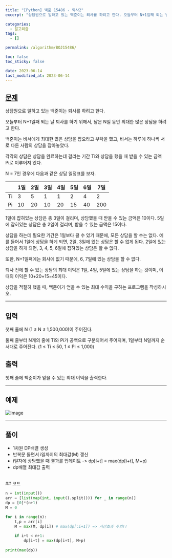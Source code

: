 ```yaml
---
title: "[Python] 백준 15486 - 퇴사2"
excerpt: "상담원으로 일하고 있는 백준이는 퇴사를 하려고 한다. 오늘부터 N+1일째 되는 날 퇴사를 하기 위해서, 남은 N일 동안 최대한 많은 상담을 하려고 한다. 백준이는 비서에게 최대한 많은 상담을 잡으라고 부탁을 했고, 비서는 하루에 하나씩 서로 다른 사람의 상담을 잡아놓았다. 각각의 상담은 상담을 완료하는데 걸리는 기간 Ti와 상담을 했을 때 받을 수 있는 금액 Pi로 이루어져 있다."

categories:
  - 알고리즘
tags:
  - []

permalink: /algorithm/BOJ15486/

toc: false
toc_sticky: false

date: 2023-06-14
last_modified_at: 2023-06-14
---
```


## [문제](https://www.acmicpc.net/problem/15486)

상담원으로 일하고 있는 백준이는 퇴사를 하려고 한다.

오늘부터 N+1일째 되는 날 퇴사를 하기 위해서, 남은 N일 동안 최대한 많은 상담을 하려고 한다.

백준이는 비서에게 최대한 많은 상담을 잡으라고 부탁을 했고, 비서는 하루에 하나씩 서로 다른 사람의 상담을 잡아놓았다.

각각의 상담은 상담을 완료하는데 걸리는 기간 Ti와 상담을 했을 때 받을 수 있는 금액 Pi로 이루어져 있다.

N = 7인 경우에 다음과 같은 상담 일정표를 보자.

|  |1일|2일|3일|4일|5일|6일|7일|
|--|--|--|--|--|--|--|--|
|Ti|3|5|1|1|2|4|2|
|Pi|10|20|10|20|15|40|200|

1일에 잡혀있는 상담은 총 3일이 걸리며, 상담했을 때 받을 수 있는 금액은 10이다. 5일에 잡혀있는 상담은 총 2일이 걸리며, 받을 수 있는 금액은 15이다.

상담을 하는데 필요한 기간은 1일보다 클 수 있기 때문에, 모든 상담을 할 수는 없다. 예를 들어서 1일에 상담을 하게 되면, 2일, 3일에 있는 상담은 할 수 없게 된다. 2일에 있는 상담을 하게 되면, 3, 4, 5, 6일에 잡혀있는 상담은 할 수 없다.

또한, N+1일째에는 회사에 없기 때문에, 6, 7일에 있는 상담을 할 수 없다.

퇴사 전에 할 수 있는 상담의 최대 이익은 1일, 4일, 5일에 있는 상담을 하는 것이며, 이때의 이익은 10+20+15=45이다.

상담을 적절히 했을 때, 백준이가 얻을 수 있는 최대 수익을 구하는 프로그램을 작성하시오.

***

## 입력
첫째 줄에 N (1 ≤ N ≤ 1,500,000)이 주어진다. 

둘째 줄부터 N개의 줄에 Ti와 Pi가 공백으로 구분되어서 주어지며, 1일부터 N일까지 순서대로 주어진다. (1 ≤ Ti ≤ 50, 1 ≤ Pi ≤ 1,000)

## 출력
첫째 줄에 백준이가 얻을 수 있는 최대 이익을 출력한다.

***

## 예제
![image](https://github.com/JS042/cs231n/assets/84077022/7e174c8c-5ce4-4cef-93cd-d1be9437947e)

***

## 풀이
- 1차원 DP배열 생성
- 반복문 돌면서 i일까지의 최대값(M) 갱신
- i일자에 상담했을 때 결과를 업데이트 -> dp[i+t] = max(dp[i+t], M+p)
- dp배열 최대값 출력

<br/>
## 코드

```python
n = int(input())
arr = [list(map(int, input().split())) for _ in range(n)]
dp = [0]*(n+1)
M = 0

for i in range(n):
    t,p = arr[i]
    M = max(M, dp[i]) # max(dp[:i+1]) => 시간초과 주의!!
    
    if i+t < n+1:
        dp[i+t] = max(dp[i+t], M+p)
    
print(max(dp))
```